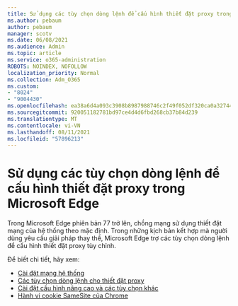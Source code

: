 ```yaml
---
title: Sử dụng các tùy chọn dòng lệnh để cấu hình thiết đặt proxy trong Microsoft Edge
ms.author: pebaum
author: pebaum
manager: scotv
ms.date: 06/08/2021
ms.audience: Admin
ms.topic: article
ms.service: o365-administration
ROBOTS: NOINDEX, NOFOLLOW
localization_priority: Normal
ms.collection: Adm_O365
ms.custom:
- "8024"
- "9004430"
ms.openlocfilehash: ea38a6d4a093c3908b8987988746c2f49f052df320ca0a327446435389a90ce9
ms.sourcegitcommit: 920051182781bd97ce4d4d6fbd268cb37b84d239
ms.translationtype: MT
ms.contentlocale: vi-VN
ms.lasthandoff: 08/11/2021
ms.locfileid: "57896213"
---
```

# <a name="use-command-line-options-to-configure-proxy-settings-in-microsoft-edge"></a>Sử dụng các tùy chọn dòng lệnh để cấu hình thiết đặt proxy trong Microsoft Edge

Trong Microsoft Edge phiên bản 77 trở lên, chồng mạng sử dụng thiết đặt mạng của hệ thống theo mặc định. Trong những kịch bản kết hợp mà người dùng yêu cầu giải pháp thay thế, Microsoft Edge trợ các tùy chọn dòng lệnh để cấu hình thiết đặt proxy tùy chỉnh. 

Để biết chi tiết, hãy xem:

- [Cài đặt mạng hệ thống](https://docs.microsoft.com/deployedge/edge-learnmore-cmdline-options-proxy-settings#system-network-settings)
- [Các tùy chọn dòng lệnh cho thiết đặt proxy](https://docs.microsoft.com/deployedge/edge-learnmore-cmdline-options-proxy-settings#system-network-settings)
- [Cài đặt cấu hình nâng cao và các tùy chọn khác](https://go.microsoft.com/fwlink/?linkid=2134293)
- [Hành vi cookie SameSite của Chrome](https://docs.microsoft.com/office365/troubleshoot/miscellaneous/chrome-behavior-affects-applications)